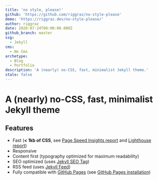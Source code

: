 ```yaml
---
title: 'no style, please!'
github: 'https://github.com/riggraz/no-style-please'
demo: 'https://riggraz.dev/no-style-please/'
author: riggraz
date: 2020-07-24T00:00:00.000Z
github_branch: master
ssg:
  - Jekyll
cms:
  - No Cms
archetype:
  - Blog
  - Portfolio
description: 'A (nearly) no-CSS, fast, minimalist Jekyll theme.'
stale: false
---
```


# A (nearly) no-CSS, fast, minimalist Jekyll theme

## Features

* Fast (**< 1kb of CSS**, see [Page Speed Insights report](https://raw.githubusercontent.com/riggraz/no-style-please/master/_screenshots/page-speed-insights-report.png) and [Lighthouse report](https://raw.githubusercontent.com/riggraz/no-style-please/master/_screenshots/lighthouse-report.png))
* Responsive
* Content first (typography optimized for maximum readability)
* SEO optimized (uses [Jekyll SEO Tag](https://github.com/jekyll/jekyll-seo-tag))
* RSS feed (uses [Jekyll Feed](https://github.com/jekyll/jekyll-feed))
* Fully compatible with [GitHub Pages](https://pages.github.com/) (see [GitHub Pages installation](#github-pages-installation))
